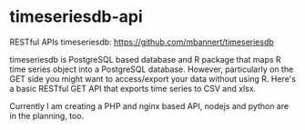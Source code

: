 # timeseriesdb-api
RESTful APIs timeseriesdb: https://github.com/mbannert/timeseriesdb

timeseriesdb is PostgreSQL based database and R package that maps R time series object into a PostgreSQL database. 
However, particularly on the GET side you might want to access/export your data without using R. 
Here's a basic RESTful GET API that exports time series to CSV and xlsx. 

Currently I am creating a PHP and nginx based API, nodejs and python are in the planning, too.  
